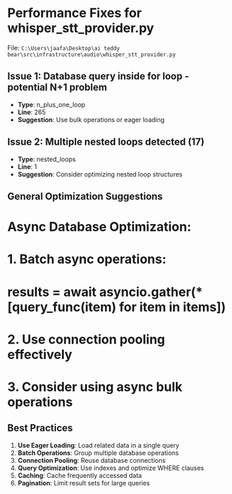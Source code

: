 # Performance Fixes for whisper_stt_provider.py

File: `C:\Users\jaafa\Desktop\ai teddy bear\src\infrastructure\audio\whisper_stt_provider.py`

## Issue 1: Database query inside for loop - potential N+1 problem
- **Type**: n_plus_one_loop
- **Line**: 265
- **Suggestion**: Use bulk operations or eager loading

## Issue 2: Multiple nested loops detected (17)
- **Type**: nested_loops
- **Line**: 1
- **Suggestion**: Consider optimizing nested loop structures

## General Optimization Suggestions

# Async Database Optimization:
# 1. Batch async operations:
#    results = await asyncio.gather(*[query_func(item) for item in items])
# 2. Use connection pooling effectively
# 3. Consider using async bulk operations

## Best Practices

1. **Use Eager Loading**: Load related data in a single query
2. **Batch Operations**: Group multiple database operations
3. **Connection Pooling**: Reuse database connections
4. **Query Optimization**: Use indexes and optimize WHERE clauses
5. **Caching**: Cache frequently accessed data
6. **Pagination**: Limit result sets for large queries

